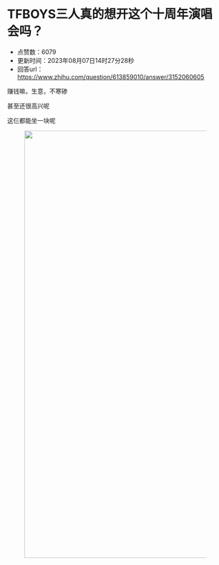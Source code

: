 # TFBOYS三人真的想开这个十周年演唱会吗？
- 点赞数：6079
- 更新时间：2023年08月07日14时27分28秒
- 回答url：https://www.zhihu.com/question/613859010/answer/3152060605
<body>
 <p data-pid="MFBgYQsb">赚钱嘛，生意，不寒碜</p>
 <p data-pid="UR2xOuec">甚至还很高兴呢</p>
 <p data-pid="jXDAW-vm">这仨都能坐一块呢</p>
 <figure data-size="normal">
  <img src="https://picx.zhimg.com/50/v2-98c01fa0700c688f1349e6f1569f3719_720w.jpg?source=1940ef5c" data-rawwidth="990" data-rawheight="721" data-size="normal" data-caption="" data-original-token="v2-da6f2c6e14332b75f2eda11e4004a2e0" data-default-watermark-src="https://pic1.zhimg.com/50/v2-350efddd0736ca5e3c42cb46c6ae63fd_720w.jpg?source=1940ef5c" class="origin_image zh-lightbox-thumb" width="990" data-original="https://pic1.zhimg.com/v2-98c01fa0700c688f1349e6f1569f3719_r.jpg?source=1940ef5c">
 </figure>
 <p></p>
</body>